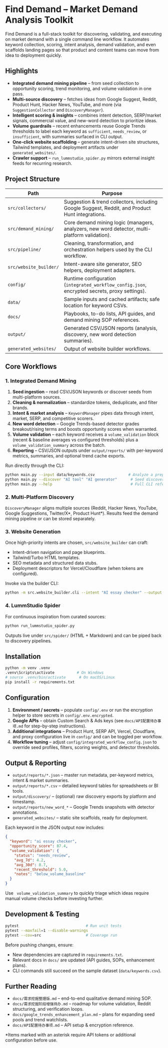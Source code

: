 # Find Demand – Market Demand Analysis Toolkit

Find Demand is a full-stack toolkit for discovering, validating, and executing on market demand with a single command line workflow. It automates keyword collection, scoring, intent analysis, demand validation, and even scaffolds landing pages so that product and content teams can move from idea to deployment quickly.

## Highlights
- **Integrated demand mining pipeline** – from seed collection to opportunity scoring, trend monitoring, and volume validation in one pass.
- **Multi-source discovery** – fetches ideas from Google Suggest, Reddit, Product Hunt, Hacker News, YouTube, and more (via `SuggestionCollector` and `DiscoveryManager`).
- **Intelligent scoring & insights** – combines intent detection, SERP/market signals, commercial value, and new-word detection to prioritize ideas.
- **Volume guardrails** – recent enhancements reuse Google Trends thresholds to label each keyword as `sufficient`, `needs_review`, or `insufficient`, with summaries surfaced in CLI output.
- **One-click website scaffolding** – generate intent-driven site structures, Tailwind templates, and deployment artifacts under `generated_websites/`.
- **Crawler support** – `run_lummstudio_spider.py` mirrors external insight feeds for recurring research.

## Project Structure
| Path | Purpose |
| ---- | ------- |
| `src/collectors/` | Suggestion & trend collectors, including Google Suggest, Reddit, and Product Hunt integrations. |
| `src/demand_mining/` | Core demand mining logic (managers, analyzers, new word detector, multi-platform validation). |
| `src/pipeline/` | Cleaning, transformation, and orchestration helpers used by the CLI workflow. |
| `src/website_builder/` | Intent-aware site generator, SEO helpers, deployment adapters. |
| `config/` | Runtime configuration (`integrated_workflow_config.json`, encrypted secrets, proxy settings). |
| `data/` | Sample inputs and cached artifacts; safe location for keyword CSVs. |
| `docs/` | Playbooks, to-do lists, API guides, and demand mining SOP references. |
| `output/` | Generated CSV/JSON reports (analysis, discovery, new word detection summaries). |
| `generated_websites/` | Output of website builder workflows. |

## Core Workflows
### 1. Integrated Demand Mining
1. **Seed ingestion** – read CSV/JSON keywords or discover seeds from multi-platform sources.
2. **Cleaning & normalization** – standardize tokens, deduplicate, and filter brands.
3. **Intent & market analysis** – `KeywordManager` pipes data through intent, market, SERP, and competitive scorers.
4. **New word detection** – Google Trends-based detector grades breakout/rising terms and boosts opportunity scores when warranted.
5. **Volume validation** – each keyword receives a `volume_validation` block (recent & baseline averages vs configured thresholds) plus a `volume_validation_summary` across the batch.
6. **Reporting** – CSV/JSON outputs under `output/reports/` with per-keyword metrics, summaries, and optional trend cache exports.

Run directly through the CLI:
```bash
python main.py --input data/keywords.csv               # Analyze a prepared keyword list
python main.py --discover "AI tool" "AI generator"      # Seed discovery + analysis pipeline
python main.py --help                                   # Full CLI reference
```

### 2. Multi-Platform Discovery
`DiscoveryManager` aligns multiple sources (Reddit, Hacker News, YouTube, Google Suggestions, Twitter/X*, Product Hunt*). Results feed the demand mining pipeline or can be stored separately.

### 3. Website Generation
Once high-priority intents are chosen, `src/website_builder` can craft:
- Intent-driven navigation and page blueprints.
- Tailwind/Turbo HTML templates.
- SEO metadata and structured data stubs.
- Deployment descriptors for Vercel/Cloudflare (when tokens are configured).

Invoke via the builder CLI:
```bash
python -m src.website_builder.cli --intent "AI essay checker" --output generated_websites/essay
```

### 4. LummStudio Spider
For continuous inspiration from curated sources:
```bash
python run_lummstudio_spider.py
```
Outputs live under `src/spider/` (HTML + Markdown) and can be piped back to discovery pipelines.

## Installation
```bash
python -m venv .venv
.venv\Scripts\activate          # On Windows
# source .venv/bin/activate      # On macOS/Linux
pip install -r requirements.txt
```

## Configuration
1. **Environment / secrets** – populate `config/.env` or run the encryption helper to store secrets in `config/.env.encrypted`.
2. **Google APIs** – obtain Custom Search & Ads keys (see `docs/API配置待办事项.md` for step-by-step instructions).
3. **Additional integrations** – Product Hunt, SERP API, Vercel, Cloudflare, and proxy configuration live in `config/` and can be toggled per workflow.
4. **Workflow tuning** – adjust `config/integrated_workflow_config.json` to override seed profiles, filters, scoring weights, and detector thresholds.

## Output & Reporting
- `output/reports/*.json` – master run metadata, per-keyword metrics, intent & market summaries.
- `output/reports/*.csv` – detailed keyword tables for spreadsheets or BI tools.
- `output/discovery/` – (optional) raw discovery exports by platform and timestamp.
- `output/reports/new_word_*` – Google Trends snapshots with detector annotations.
- `generated_websites/` – static site scaffolds, ready for deployment.

Each keyword in the JSON output now includes:
```json
{
  "keyword": "ai essay checker",
  "opportunity_score": 87.4,
  "volume_validation": {
    "status": "needs_review",
    "avg_7d": 4.2,
    "avg_30d": 8.7,
    "recent_threshold": 5.0,
    "notes": "below_volume_baseline"
  }
}
```
Use ` volume_validation_summary` to quickly triage which ideas require manual volume checks before investing further.

## Development & Testing
```bash
pytest                              # Run unit tests
pytest --maxfail=1 --disable-warnings
pytest --cov=src                    # Coverage run
```

Before pushing changes, ensure:
- New dependencies are captured in `requirements.txt`.
- Relevant docs in `docs/` are updated (API guides, SOPs, enhancement plans).
- CLI commands still succeed on the sample dataset (`data/keywords.csv`).

## Further Reading
- `docs/需求挖掘整理版.md` – end-to-end qualitative demand mining SOP.
- `docs/需求挖掘阶段增强待办.md` – roadmap for volume validation, Reddit structuring, and verification loops.
- `docs/google_trends_enhancement_plan.md` – plans for expanding seed pools and trend watchlists.
- `docs/API配置待办事项.md` – API setup & encryption reference.

*Items marked with an asterisk require API tokens or additional configuration before use.
